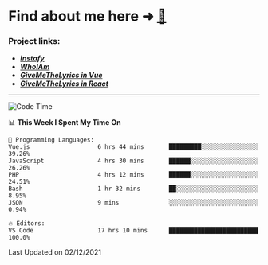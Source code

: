 # Find about me here ➜ [🧑](https://pauabella.dev)

### Project links:
- ***[Instafy](https://instafy.me)***
- ***[WhoIAm](https://pauabella.dev)***
- ***[GiveMeTheLyrics in Vue](https://lyrics.pauabella.dev)***
- ***[GiveMeTheLyrics in React](https://pauabella.dev/GiveMeTheLyrics)***

---
<!--START_SECTION:waka-->
![Code Time](http://img.shields.io/badge/Code%20Time-713%20hrs%2019%20mins-blue)

📊 **This Week I Spent My Time On** 

```text
💬 Programming Languages: 
Vue.js                   6 hrs 44 mins       █████████░░░░░░░░░░░░░░░░   39.26% 
JavaScript               4 hrs 30 mins       ██████░░░░░░░░░░░░░░░░░░░   26.26% 
PHP                      4 hrs 12 mins       ██████░░░░░░░░░░░░░░░░░░░   24.51% 
Bash                     1 hr 32 mins        ██░░░░░░░░░░░░░░░░░░░░░░░   8.95% 
JSON                     9 mins              ░░░░░░░░░░░░░░░░░░░░░░░░░   0.94%

🔥 Editors: 
VS Code                  17 hrs 10 mins      █████████████████████████   100.0%

```


 Last Updated on 02/12/2021
<!--END_SECTION:waka-->
